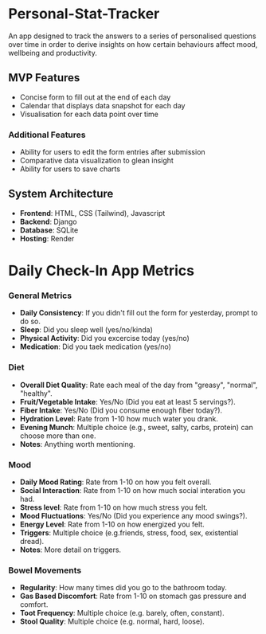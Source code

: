 # Personal-Stat-Tracker
An app designed to track the answers to a series of personalised questions over time in order to derive insights on how certain behaviours affect mood, wellbeing and productivity.

## MVP Features
* Concise form to fill out at the end of each day
* Calendar that displays data snapshot for each day
* Visualisation for each data point over time

### Additional Features
* Ability for users to edit the form entries after submission 
* Comparative data visualization to glean insight
* Ability for users to save charts

## System Architecture
* __Frontend__: HTML, CSS (Tailwind), Javascript
* __Backend__: Django
* __Database__: SQLite
* __Hosting__: Render


# Daily Check-In App Metrics

### General Metrics
- **Daily Consistency**: If you didn't fill out the form for yesterday, prompt to do so.
- **Sleep**: Did you sleep well (yes/no/kinda)
- **Physical Activity**: Did you excercise today (yes/no)
- **Medication**: Did you taek medication (yes/no)

### Diet
- **Overall Diet Quality**: Rate each meal of the day from "greasy", "normal", "healthy".
- **Fruit/Vegetable Intake**: Yes/No (Did you eat at least 5 servings?).
- **Fiber Intake**: Yes/No (Did you consume enough fiber today?).
- **Hydration Level**: Rate from 1-10 how much water you drank.
- **Evening Munch**: Multiple choice (e.g., sweet, salty, carbs, protein) can choose more than one.
- **Notes**: Anything worth mentioning.

### Mood
- **Daily Mood Rating**: Rate from 1-10 on how you felt overall.
- **Social Interaction**: Rate from 1-10 on how much social interation you had.
- **Stress level**: Rate from 1-10 on how much stress you felt.
- **Mood Fluctuations**: Yes/No (Did you experience any mood swings?).
- **Energy Level**: Rate from 1-10 on how energized you felt.
- **Triggers**: Multiple choice (e.g.friends, stress, food, sex, existential dread).
- **Notes**: More detail on triggers.

### Bowel Movements
- **Regularity**: How many times did you go to the bathroom today.
- **Gas Based Discomfort**: Rate from 1-10 on stomach gas pressure and comfort.
- **Toot Frequency**: Multiple choice (e.g. barely, often, constant).
- **Stool Quality**: Multiple choice (e.g. normal, hard, loose).



